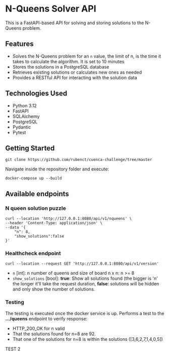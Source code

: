 # N-Queens Solver API

This is a FastAPI-based API for solving and storing solutions to the N-Queens problem.

## Features

- Solves the N-Queens problem for an `n` value, the limit of n, is the time it takes to calculate the algorithm. It is set to 10 minutes 
- Stores the solutions in a PostgreSQL database
- Retrieves existing solutions or calculates new ones as needed
- Provides a RESTful API for interacting with the solution data

## Technologies Used

- Python 3.12
- FastAPI
- SQLAlchemy
- PostgreSQL
- Pydantic
- Pytest

## Getting Started
```
git clone https://github.com/rubenct/cuenca-challenge/tree/master
```

Navigate inside the repository folder and execute:

```
docker-compose up --build
```

## Available endpoints
### N queen solution puzzle
```
curl --location 'http://127.0.0.1:8080/api/v1/nqueens' \
--header 'Content-Type: application/json' \
--data '{
    "n": 8,
    "show_solutions":false
}'
```

### Healthcheck endpoint

```
curl --location --request GET 'http://127.0.0.1:8080/api/v1/version'
```
- `n` [int]: n number of queens and size of board n x n: n >= 8
- `show_solutions` [bool]: **true**: Show all solutions found (the bigger is 'n' the longer it'll take the request duration, **false**: solutions will be hidden and only show the number of solutions.


### Testing
The testing is executed once the docker service is up.
Performs a test to the **.../queens** endpoint to verify response:
- HTTP_200_OK for n valid
- That the solutions found for n=8 are 92.
- That one of the solutions for n=8 is within the solutions ([3,6,2,7,1,4,0,5])

TEST 2
